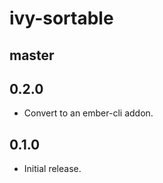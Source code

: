 # ivy-sortable

## master

## 0.2.0

* Convert to an ember-cli addon.

## 0.1.0

* Initial release.
